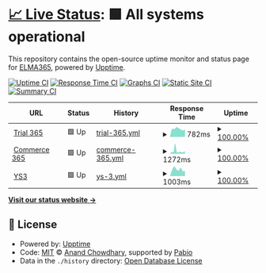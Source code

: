 # [📈 Live Status](https://elma365.github.io/upp365): <!--live status--> **🟩 All systems operational**

This repository contains the open-source uptime monitor and status page for [ELMA365](https://elma365.com), powered by [Upptime](https://github.com/upptime/upptime).

[![Uptime CI](https://github.com/elma365/upp365/workflows/Uptime%20CI/badge.svg)](https://github.com/elma365/upp365/actions?query=workflow%3A%22Uptime+CI%22)
[![Response Time CI](https://github.com/elma365/upp365/workflows/Response%20Time%20CI/badge.svg)](https://github.com/elma365/upp365/actions?query=workflow%3A%22Response+Time+CI%22)
[![Graphs CI](https://github.com/elma365/upp365/workflows/Graphs%20CI/badge.svg)](https://github.com/elma365/upp365/actions?query=workflow%3A%22Graphs+CI%22)
[![Static Site CI](https://github.com/elma365/upp365/workflows/Static%20Site%20CI/badge.svg)](https://github.com/elma365/upp365/actions?query=workflow%3A%22Static+Site+CI%22)
[![Summary CI](https://github.com/elma365/upp365/workflows/Summary%20CI/badge.svg)](https://github.com/elma365/upp365/actions?query=workflow%3A%22Summary+CI%22)

<!--start: status pages-->
<!-- This summary is generated by Upptime (https://github.com/upptime/upptime) -->
<!-- Do not edit this manually, your changes will be overwritten -->
<!-- prettier-ignore -->
| URL | Status | History | Response Time | Uptime |
| --- | ------ | ------- | ------------- | ------ |
| <img alt="" src="https://icons.duckduckgo.com/ip3/trial.elma365.ru.ico" height="13"> [Trial 365](https://trial.elma365.ru/api/status) | 🟩 Up | [trial-365.yml](https://github.com/elma365/upp365/commits/HEAD/history/trial-365.yml) | <details><summary><img alt="Response time graph" src="./graphs/trial-365/response-time-week.png" height="20"> 782ms</summary><br><a href="https://elma365.github.io/upp365/history/trial-365"><img alt="Response time 767" src="https://img.shields.io/endpoint?url=https%3A%2F%2Fraw.githubusercontent.com%2Felma365%2Fupp365%2FHEAD%2Fapi%2Ftrial-365%2Fresponse-time.json"></a><br><a href="https://elma365.github.io/upp365/history/trial-365"><img alt="24-hour response time 728" src="https://img.shields.io/endpoint?url=https%3A%2F%2Fraw.githubusercontent.com%2Felma365%2Fupp365%2FHEAD%2Fapi%2Ftrial-365%2Fresponse-time-day.json"></a><br><a href="https://elma365.github.io/upp365/history/trial-365"><img alt="7-day response time 782" src="https://img.shields.io/endpoint?url=https%3A%2F%2Fraw.githubusercontent.com%2Felma365%2Fupp365%2FHEAD%2Fapi%2Ftrial-365%2Fresponse-time-week.json"></a><br><a href="https://elma365.github.io/upp365/history/trial-365"><img alt="30-day response time 778" src="https://img.shields.io/endpoint?url=https%3A%2F%2Fraw.githubusercontent.com%2Felma365%2Fupp365%2FHEAD%2Fapi%2Ftrial-365%2Fresponse-time-month.json"></a><br><a href="https://elma365.github.io/upp365/history/trial-365"><img alt="1-year response time 767" src="https://img.shields.io/endpoint?url=https%3A%2F%2Fraw.githubusercontent.com%2Felma365%2Fupp365%2FHEAD%2Fapi%2Ftrial-365%2Fresponse-time-year.json"></a></details> | <details><summary><a href="https://elma365.github.io/upp365/history/trial-365">100.00%</a></summary><a href="https://elma365.github.io/upp365/history/trial-365"><img alt="All-time uptime 100.00%" src="https://img.shields.io/endpoint?url=https%3A%2F%2Fraw.githubusercontent.com%2Felma365%2Fupp365%2FHEAD%2Fapi%2Ftrial-365%2Fuptime.json"></a><br><a href="https://elma365.github.io/upp365/history/trial-365"><img alt="24-hour uptime 100.00%" src="https://img.shields.io/endpoint?url=https%3A%2F%2Fraw.githubusercontent.com%2Felma365%2Fupp365%2FHEAD%2Fapi%2Ftrial-365%2Fuptime-day.json"></a><br><a href="https://elma365.github.io/upp365/history/trial-365"><img alt="7-day uptime 100.00%" src="https://img.shields.io/endpoint?url=https%3A%2F%2Fraw.githubusercontent.com%2Felma365%2Fupp365%2FHEAD%2Fapi%2Ftrial-365%2Fuptime-week.json"></a><br><a href="https://elma365.github.io/upp365/history/trial-365"><img alt="30-day uptime 100.00%" src="https://img.shields.io/endpoint?url=https%3A%2F%2Fraw.githubusercontent.com%2Felma365%2Fupp365%2FHEAD%2Fapi%2Ftrial-365%2Fuptime-month.json"></a><br><a href="https://elma365.github.io/upp365/history/trial-365"><img alt="1-year uptime 100.00%" src="https://img.shields.io/endpoint?url=https%3A%2F%2Fraw.githubusercontent.com%2Felma365%2Fupp365%2FHEAD%2Fapi%2Ftrial-365%2Fuptime-year.json"></a></details>
| <img alt="" src="https://icons.duckduckgo.com/ip3/commerce.elma365.ru.ico" height="13"> [Commerce 365](https://commerce.elma365.ru/api/status) | 🟩 Up | [commerce-365.yml](https://github.com/elma365/upp365/commits/HEAD/history/commerce-365.yml) | <details><summary><img alt="Response time graph" src="./graphs/commerce-365/response-time-week.png" height="20"> 1272ms</summary><br><a href="https://elma365.github.io/upp365/history/commerce-365"><img alt="Response time 815" src="https://img.shields.io/endpoint?url=https%3A%2F%2Fraw.githubusercontent.com%2Felma365%2Fupp365%2FHEAD%2Fapi%2Fcommerce-365%2Fresponse-time.json"></a><br><a href="https://elma365.github.io/upp365/history/commerce-365"><img alt="24-hour response time 710" src="https://img.shields.io/endpoint?url=https%3A%2F%2Fraw.githubusercontent.com%2Felma365%2Fupp365%2FHEAD%2Fapi%2Fcommerce-365%2Fresponse-time-day.json"></a><br><a href="https://elma365.github.io/upp365/history/commerce-365"><img alt="7-day response time 1272" src="https://img.shields.io/endpoint?url=https%3A%2F%2Fraw.githubusercontent.com%2Felma365%2Fupp365%2FHEAD%2Fapi%2Fcommerce-365%2Fresponse-time-week.json"></a><br><a href="https://elma365.github.io/upp365/history/commerce-365"><img alt="30-day response time 1027" src="https://img.shields.io/endpoint?url=https%3A%2F%2Fraw.githubusercontent.com%2Felma365%2Fupp365%2FHEAD%2Fapi%2Fcommerce-365%2Fresponse-time-month.json"></a><br><a href="https://elma365.github.io/upp365/history/commerce-365"><img alt="1-year response time 815" src="https://img.shields.io/endpoint?url=https%3A%2F%2Fraw.githubusercontent.com%2Felma365%2Fupp365%2FHEAD%2Fapi%2Fcommerce-365%2Fresponse-time-year.json"></a></details> | <details><summary><a href="https://elma365.github.io/upp365/history/commerce-365">100.00%</a></summary><a href="https://elma365.github.io/upp365/history/commerce-365"><img alt="All-time uptime 100.00%" src="https://img.shields.io/endpoint?url=https%3A%2F%2Fraw.githubusercontent.com%2Felma365%2Fupp365%2FHEAD%2Fapi%2Fcommerce-365%2Fuptime.json"></a><br><a href="https://elma365.github.io/upp365/history/commerce-365"><img alt="24-hour uptime 100.00%" src="https://img.shields.io/endpoint?url=https%3A%2F%2Fraw.githubusercontent.com%2Felma365%2Fupp365%2FHEAD%2Fapi%2Fcommerce-365%2Fuptime-day.json"></a><br><a href="https://elma365.github.io/upp365/history/commerce-365"><img alt="7-day uptime 100.00%" src="https://img.shields.io/endpoint?url=https%3A%2F%2Fraw.githubusercontent.com%2Felma365%2Fupp365%2FHEAD%2Fapi%2Fcommerce-365%2Fuptime-week.json"></a><br><a href="https://elma365.github.io/upp365/history/commerce-365"><img alt="30-day uptime 100.00%" src="https://img.shields.io/endpoint?url=https%3A%2F%2Fraw.githubusercontent.com%2Felma365%2Fupp365%2FHEAD%2Fapi%2Fcommerce-365%2Fuptime-month.json"></a><br><a href="https://elma365.github.io/upp365/history/commerce-365"><img alt="1-year uptime 100.00%" src="https://img.shields.io/endpoint?url=https%3A%2F%2Fraw.githubusercontent.com%2Felma365%2Fupp365%2FHEAD%2Fapi%2Fcommerce-365%2Fuptime-year.json"></a></details>
| <img alt="" src="https://icons.duckduckgo.com/ip3/storage.yandexcloud.net.ico" height="13"> [YS3](https://storage.yandexcloud.net/dl.elma365.com/onPremise/lts.yaml) | 🟩 Up | [ys-3.yml](https://github.com/elma365/upp365/commits/HEAD/history/ys-3.yml) | <details><summary><img alt="Response time graph" src="./graphs/ys-3/response-time-week.png" height="20"> 1003ms</summary><br><a href="https://elma365.github.io/upp365/history/ys-3"><img alt="Response time 874" src="https://img.shields.io/endpoint?url=https%3A%2F%2Fraw.githubusercontent.com%2Felma365%2Fupp365%2FHEAD%2Fapi%2Fys-3%2Fresponse-time.json"></a><br><a href="https://elma365.github.io/upp365/history/ys-3"><img alt="24-hour response time 665" src="https://img.shields.io/endpoint?url=https%3A%2F%2Fraw.githubusercontent.com%2Felma365%2Fupp365%2FHEAD%2Fapi%2Fys-3%2Fresponse-time-day.json"></a><br><a href="https://elma365.github.io/upp365/history/ys-3"><img alt="7-day response time 1003" src="https://img.shields.io/endpoint?url=https%3A%2F%2Fraw.githubusercontent.com%2Felma365%2Fupp365%2FHEAD%2Fapi%2Fys-3%2Fresponse-time-week.json"></a><br><a href="https://elma365.github.io/upp365/history/ys-3"><img alt="30-day response time 987" src="https://img.shields.io/endpoint?url=https%3A%2F%2Fraw.githubusercontent.com%2Felma365%2Fupp365%2FHEAD%2Fapi%2Fys-3%2Fresponse-time-month.json"></a><br><a href="https://elma365.github.io/upp365/history/ys-3"><img alt="1-year response time 874" src="https://img.shields.io/endpoint?url=https%3A%2F%2Fraw.githubusercontent.com%2Felma365%2Fupp365%2FHEAD%2Fapi%2Fys-3%2Fresponse-time-year.json"></a></details> | <details><summary><a href="https://elma365.github.io/upp365/history/ys-3">100.00%</a></summary><a href="https://elma365.github.io/upp365/history/ys-3"><img alt="All-time uptime 100.00%" src="https://img.shields.io/endpoint?url=https%3A%2F%2Fraw.githubusercontent.com%2Felma365%2Fupp365%2FHEAD%2Fapi%2Fys-3%2Fuptime.json"></a><br><a href="https://elma365.github.io/upp365/history/ys-3"><img alt="24-hour uptime 100.00%" src="https://img.shields.io/endpoint?url=https%3A%2F%2Fraw.githubusercontent.com%2Felma365%2Fupp365%2FHEAD%2Fapi%2Fys-3%2Fuptime-day.json"></a><br><a href="https://elma365.github.io/upp365/history/ys-3"><img alt="7-day uptime 100.00%" src="https://img.shields.io/endpoint?url=https%3A%2F%2Fraw.githubusercontent.com%2Felma365%2Fupp365%2FHEAD%2Fapi%2Fys-3%2Fuptime-week.json"></a><br><a href="https://elma365.github.io/upp365/history/ys-3"><img alt="30-day uptime 100.00%" src="https://img.shields.io/endpoint?url=https%3A%2F%2Fraw.githubusercontent.com%2Felma365%2Fupp365%2FHEAD%2Fapi%2Fys-3%2Fuptime-month.json"></a><br><a href="https://elma365.github.io/upp365/history/ys-3"><img alt="1-year uptime 100.00%" src="https://img.shields.io/endpoint?url=https%3A%2F%2Fraw.githubusercontent.com%2Felma365%2Fupp365%2FHEAD%2Fapi%2Fys-3%2Fuptime-year.json"></a></details>

<!--end: status pages-->

[**Visit our status website →**](https://elma365.github.io/upp365)

## 📄 License

- Powered by: [Upptime](https://github.com/upptime/upptime)
- Code: [MIT](./LICENSE) © [Anand Chowdhary](https://anandchowdhary.com), supported by [Pabio](https://pabio.com)
- Data in the `./history` directory: [Open Database License](https://opendatacommons.org/licenses/odbl/1-0/)
